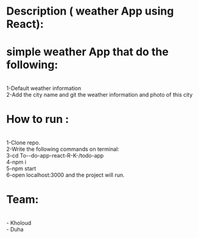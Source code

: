 
# Description ( weather App using React):

  

# simple weather App that do the following:
<br> 1-Default weather information
<br> 2-Add the city name and git the weather information and photo of this city 


 # How to run :
<br> 1-Clone repo.
<br> 2-Write the following commands on terminal:
<br> 3-cd To--do-app-react-R-K-/todo-app
<br> 4-npm i
<br> 5-npm start
<br> 6-open localhost:3000 and the project will run.


# Team:
 <br> - Kholoud
<br> - Duha  
